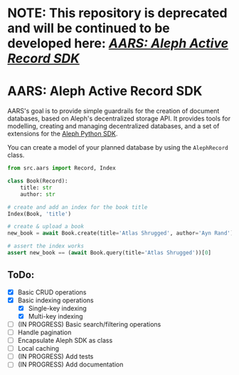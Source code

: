 # NOTE: This repository is deprecated and will be continued to be developed here: [***AARS: Aleph Active Record SDK***](https://github.com/aleph-im/active-record-sdk)
# AARS: Aleph Active Record SDK

AARS's goal is to provide simple guardrails for the creation of document databases, based on Aleph's decentralized storage API. It provides tools for modelling, creating and managing decentralized databases, and a set of extensions for the [Aleph Python SDK](https://github.com/aleph-im/aleph-client).

You can create a model of your planned database by using the `AlephRecord` class.

```python
from src.aars import Record, Index

class Book(Record):
    title: str
    author: str

# create and add an index for the book title
Index(Book, 'title')

# create & upload a book
new_book = await Book.create(title='Atlas Shrugged', author='Ayn Rand')

# assert the index works
assert new_book == (await Book.query(title='Atlas Shrugged'))[0]
```


## ToDo:
- [x] Basic CRUD operations
- [x] Basic indexing operations
  - [x] Single-key indexing 
  - [x] Multi-key indexing
- [ ] (IN PROGRESS) Basic search/filtering operations
- [ ] Handle pagination
- [ ] Encapsulate Aleph SDK as class
- [ ] Local caching
- [ ] (IN PROGRESS) Add tests
- [ ] (IN PROGRESS) Add documentation
